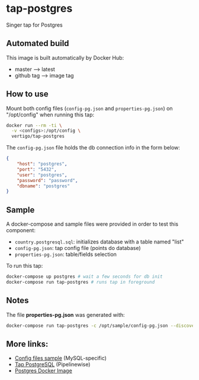 # tap-postgres

Singer tap for Postgres

## Automated build

This image is built automatically by Docker Hub:

- master --> latest
- github tag --> image tag

## How to use

Mount both config files (`config-pg.json` and `properties-pg.json`) on "/opt/config" when running this tap:

```sh
docker run --rm -ti \
  -v <configs>:/opt/config \
  vertigo/tap-postgres
```

The `config-pg.json` file holds the db connection info in the form below:

```json
{
    "host": "postgres",
    "port": "5432",
    "user": "postgres",
    "password": "password",
    "dbname": "postgres"
}
```

## Sample

A docker-compose and sample files were provided in order to test this component:

- `country.postgresql.sql`: initializes database with a table named "list"
- `config-pg.json`: tap config file (points do database)
- `properties-pg.json`: table/fields selection

To run this tap:

```sh
docker-compose up postgres # wait a few seconds for db init
docker-compose run tap-postgres # runs tap in foreground
```

## Notes

The file **properties-pg.json** was generated with:

```sh
docker-compose run tap-postgres -c /opt/sample/config-pg.json --discover > ./sample/properties-pg.json
```

## More links:

- [Config files sample](https://github.com/singer-io/tap-mysql) (MySQL-specific)
- [Tap PostgreSQL](https://transferwise.github.io/pipelinewise/connectors/taps/postgres.html) (Pipelinewise)
- [Postgres Docker Image](https://hub.docker.com/_/postgres)
